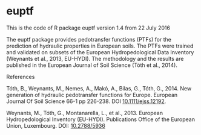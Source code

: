 # euptf
This is the code of R package euptf version 1.4 from 22 July 2016

The euptf package provides pedotransfer functions (PTFs) for the prediction of hydraulic properties
in European soils. The PTFs were trained and validated on subsets of the European Hydropedological
Data Inventory (Weynants et al., 2013, EU-HYDI). The methodology and the results are published in the
European Journal of Soil Science (Tóth et al., 2014).

References

Tóth, B., Weynants, M., Nemes, A., Makó, A., Bilas, G., Tóth, G., 2014. New generation of hydraulic
pedotransfer functions for Europe. European Journal Of Soil Science 66-1 pp 226-238. DOI [10.1111/ejss.12192](https://doi.org/10.1111/ejss.12192).

Weynants, M., Tóth, G., Montanarella, L., et al., 2013. European Hydropedological Inventory (EU-HYDI).
Publications Office of the European Union, Luxembourg. DOI: [10.2788/5936](https://doi.org/10.2788/5936)
